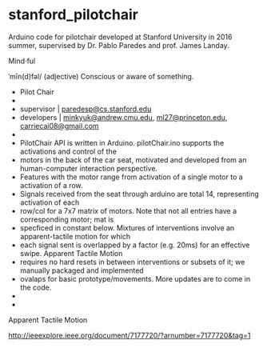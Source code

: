# stanford_pilotchair
Arduino code for pilotchair developed at Stanford University in 2016 summer, supervised by Dr. Pablo Paredes and prof. James Landay.

Mind·ful

ˈmīn(d)fəl/ (adjective)
Conscious or aware of something.

 * Pilot Chair
 * 
 * supervisor | paredesp@cs.stanford.edu 
 * developers | minkyuk@andrew.cmu.edu, ml27@princeton.edu, carriecai08@gmail.com
 *         
 * PilotChair API is written in Arduino. pilotChair.ino supports the activations and control of the 
 * motors in the back of the car seat, motivated and developed from an human-computer interaction perspective. 
 * Features with the motor range from activation of a single motor to a activation of a row. 
 * Signals received from the seat through arduino are total 14, representing activation of each 
 * row/col for a 7x7 matrix of motors. Note that not all entries have a corresponding motor; mat is 
 * specficed in constant below. Mixtures of interventions involve an apparent-tactile motion for which 
 * each signal sent is overlapped by a factor (e.g. 20ms) for an effective swipe. Apparent Tactile Motion 
 * requires no hard resets in between interventions or subsets of it; we manually packaged and implemented 
 * ovalaps for basic prototype/movements. More updates are to come in the code.
 *
 *

Apparent Tactile Motion

http://ieeexplore.ieee.org/document/7177720/?arnumber=7177720&tag=1



 

